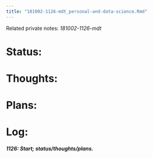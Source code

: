 ```yaml
---
title: "181002-1126-mdt_personal-and-data-science.Rmd"
---
```


Related private notes: _181002-1126-mdt_

# Status:

# Thoughts:

# Plans:

# Log:

##### 1126: Start; status/thoughts/plans.
